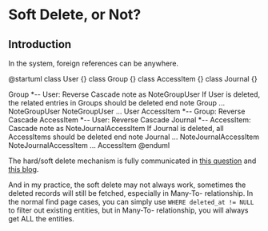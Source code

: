 # Soft Delete, or Not?

## Introduction

In the system, foreign references can be anywhere.

<!-- markdownlint-disable -->
@startuml
class User {}
class Group {}
class AccessItem {}
class Journal {}

Group *-- User: Reverse Cascade
note as NoteGroupUser
  If User is deleted,
  the related entries in Groups
  should be deleted
end note
Group ... NoteGroupUser
NoteGroupUser ... User
AccessItem *-- Group: Reverse Cascade
AccessItem *-- User: Reverse Cascade
Journal *-- AccessItem: Cascade
note as NoteJournalAccessItem
  If Journal is deleted,
  all AccessItems should be deleted
end note
Journal ... NoteJournalAccessItem
NoteJournalAccessItem ... AccessItem
@enduml
<!-- markdownlint-restore -->

The hard/soft delete mechanism is fully communicated
in [this question](https://stackoverflow.com/questions/378331/physical-vs-logical-hard-vs-soft-delete-of-database-record)
and [this blog](https://transang.me/to-delete-or-not-to-delete-practical-data-archive-in-database-design/).

And in my practice, the soft delete may not always work, sometimes the deleted records will still be fetched,
especially in Many-To- relationship. In the normal find page cases, you can simply use `WHERE deleted_at != NULL`
to filter out existing entities, but in Many-To- relationship, you will always get ALL the entities.
